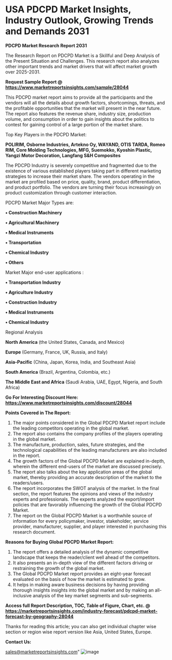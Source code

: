 # USA PDCPD Market Insights, Industry Outlook, Growing Trends and Demands 2031

<strong>PDCPD Market Research Report 2031</strong>

The Research Report on PDCPD Market is a Skillful and Deep Analysis of the Present Situation and Challenges. This research report also analyzes other important trends and market drivers that will affect market growth over 2025-2031.

<strong>Request Sample Report @ <a href=https://www.marketreportsinsights.com/sample/28044>https://www.marketreportsinsights.com/sample/28044</a></strong>

This PDCPD market report aims to provide all the participants and the vendors will all the details about growth factors, shortcomings, threats, and the profitable opportunities that the market will present in the near future. The report also features the revenue share, industry size, production volume, and consumption in order to gain insights about the politics to contest for gaining control of a large portion of the market share.

Top Key Players in the PDCPD Market:

<strong>POLIRIM, Osborne Industries, Artekno Oy, WAYAND, OTIS TARDA, Romeo RIM, Core Molding Technologies, MFG, Suemokko, Kyoshin Plastic, Yangzi Motor Decoration, Langfang S&H Composites</strong>

The PDCPD Industry is severely competitive and fragmented due to the existence of various established players taking part in different marketing strategies to increase their market share. The vendors operating in the market are profiled based on price, quality, brand, product differentiation, and product portfolio. The vendors are turning their focus increasingly on product customization through customer interaction.

PDCPD Market Major Types are:

<strong>• Construction Machinery

• Agricultural Machinery

• Medical Instruments

• Transportation

• Chemical Industry

• Others</strong>

Market Major end-user applications :

<strong>• Transportation Industry

• Agriculture Industry

• Construction Industry

• Medical Instruments

• Chemical Industry</strong>

Regional Analysis

</u><strong><b>North America</b></strong> (the United States, Canada, and Mexico)

<strong><b>Europe </b></strong>(Germany, France, UK, Russia, and Italy)

<strong><b>Asia-Pacific</b></strong> (China, Japan, Korea, India, and Southeast Asia)

<strong><b>South America</b></strong> (Brazil, Argentina, Colombia, etc.)

<strong><b>The Middle East and Africa</b></strong> (Saudi Arabia, UAE, Egypt, Nigeria, and South Africa)

<strong>Go For Interesting Discount Here: <a href=https://www.marketreportsinsights.com/discount/28044>https://www.marketreportsinsights.com/discount/28044</a></strong>

<strong>Points Covered in The Report:</strong>
<ol>
  <li>The major points considered in the Global PDCPD Market report include the leading competitors operating in the global market.</li>
  <li>The report also contains the company profiles of the players operating in the global market.</li>
  <li>The manufacture, production, sales, future strategies, and the technological capabilities of the leading manufacturers are also included in the report.</li>
  <li>The growth factors of the Global PDCPD Market are explained in-depth, wherein the different end-users of the market are discussed precisely.</li>
  <li>The report also talks about the key application areas of the global market, thereby providing an accurate description of the market to the readers/users.</li>
  <li>The report incorporates the SWOT analysis of the market. In the final section, the report features the opinions and views of the industry experts and professionals. The experts analyzed the export/import policies that are favorably influencing the growth of the Global PDCPD Market.</li>
  <li>The report on the Global PDCPD Market is a worthwhile source of information for every policymaker, investor, stakeholder, service provider, manufacturer, supplier, and player interested in purchasing this research document.</li>
</ol>
<strong>Reasons for Buying Global PDCPD Market Report:</strong>

<ol>
  <li>The report offers a detailed analysis of the dynamic competitive landscape that keeps the reader/client well ahead of the competitors.</li>
  <li>It also presents an in-depth view of the different factors driving or restraining the growth of the global market.</li>
  <li>The Global PDCPD Market report provides an eight-year forecast evaluated on the basis of how the market is estimated to grow.</li>
  <li>It helps in making aware business decisions by having providing thorough insights insights into the global market and by making an all-inclusive analysis of the key market segments and sub-segments.</li>
</ol>
<strong>Access full Report Description, TOC, Table of Figure, Chart, etc. @ <a href=https://marketreportsinsights.com/industry-forecast/pdcpd-market-forecast-by-geography-28044>https://marketreportsinsights.com/industry-forecast/pdcpd-market-forecast-by-geography-28044</a></strong>


Thanks for reading this article; you can also get individual chapter wise section or region wise report version like Asia, United States, Europe.

<strong>Contact Us:</strong>

sales@marketreportsinsights.com"
![image](https://github.com/user-attachments/assets/ee9a5413-979a-4b85-9bab-0000bc7a2dd3)
